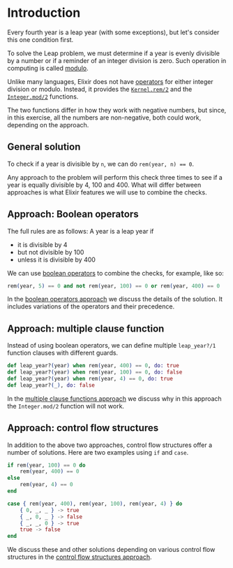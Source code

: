 # Introduction

Every fourth year is a leap year (with some exceptions), but let's consider this one condition first. 

To solve the Leap problem, we must determine if a year is evenly divisible by a number or if a reminder of an integer division is zero. 
Such operation in computing is called [modulo][modulo]. 

Unlike many languages, Elixir does not have [operators][operators] for either integer division or modulo. 
Instead, it provides the [`Kernel.rem/2`][rem] and the [`Integer.mod/2`][mod] functions.

The two functions differ in how they work with negative numbers, but since, in this exercise,
all the numbers are non-negative, both could work, depending on the approach.

## General solution

To check if a year is divisible by `n`, we can do `rem(year, n) == 0`. 

Any approach to the problem will perform this check three times to see if a year is equally divisible by 4, 100 and 400.
What will differ between approaches is what Elixir features we will use to combine the checks. 

## Approach: Boolean operators

The full rules are as follows:
A year is a leap year if 
* it is divisible by 4 
* but not divisible by 100
* unless it is divisible by 400

We can use [boolean operators][boolean-operators] to combine the checks, for example, like so: 

```elixir
rem(year, 5) == 0 and not rem(year, 100) == 0 or rem(year, 400) == 0
```
In the [boolean operators approach][operators-approach] we discuss the details of the solution.
It includes variations of the operators and their precedence.

## Approach: multiple clause function

Instead of using boolean operators, we can define multiple `leap_year?/1` function clauses with different guards. 

```elixir
def leap_year?(year) when rem(year, 400) == 0, do: true
def leap_year?(year) when rem(year, 100) == 0, do: false
def leap_year?(year) when rem(year, 4) == 0, do: true
def leap_year?(_), do: false
```

In the [multiple clause functions approach][functions-approach] we discuss why in this approach the `Integer.mod/2` function will not work. 

## Approach: control flow structures

In addition to the above two approaches, control flow structures offer a number of solutions.
Here are two examples using `if` and `case`. 

```elixir
if rem(year, 100) == 0 do
    rem(year, 400) == 0
else 
    rem(year, 4) == 0
end
```

```elixir
case { rem(year, 400), rem(year, 100), rem(year, 4) } do
    { 0, _, _ } -> true
    { _, 0, _ } -> false
    { _, _, 0 } -> true
    true -> false
end
```

We discuss these and other solutions depending on various control flow structures in the [control flow structures approach][flow-approach].

[modulo]: https://en.wikipedia.org/wiki/Modulo
[operators]: https://hexdocs.pm/elixir/operators.html
[rem]: https://hexdocs.pm/elixir/Kernel.html#rem/2
[mod]: https://hexdocs.pm/elixir/Integer.html#mod/2
[boolean-operators]: https://hexdocs.pm/elixir/operators.html#general-operators
[operators-approach]: https://exercism.org/tracks/elixir/exercises/leap/approaches/operators
[functions-approach]: https://exercism.org/tracks/elixir/exercises/leap/approaches/functions
[flow-approach]: https://exercism.org/tracks/elixir/exercises/leap/approaches/cond


